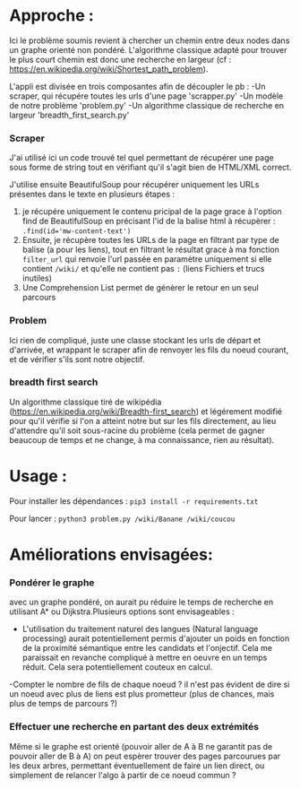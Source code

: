 # Approche :
Ici le problème soumis revient à chercher un chemin entre deux nodes dans un graphe orienté non pondéré. L'algorithme classique adapté pour trouver le plus court chemin est donc une recherche en largeur (cf : https://en.wikipedia.org/wiki/Shortest_path_problem).

L'appli est divisée en trois composantes afin de découpler le pb :
-Un scraper, qui récupére toutes les urls d'une page 'scrapper.py'
-Un modèle de notre problème 'problem.py'
-Un algorithme classique de recherche en largeur 'breadth_first_search.py'

### Scraper
J'ai utilisé ici un code trouvé tel quel permettant de récupérer une page sous forme de string tout en vérifiant qu'il s'agit bien de HTML/XML correct.

J'utilise ensuite BeautifulSoup pour récupérer uniquement les URLs présentes dans le texte en plusieurs étapes :

1. je récupére uniquement le contenu pricipal de la page grace à l'option find de BeautifulSoup en précisant l'id de la balise html à récupèrer : `.find(id='mw-content-text')`
2. Ensuite, je récupère toutes les URLs de la page en filtrant par type de balise (a pour les liens), tout en filtrant le résultat grace à ma fonction `filter_url` qui renvoie l'url passée en paramètre uniquement si elle contient `/wiki/` et qu'elle ne contient pas `:` (liens Fichiers et trucs inutiles)
3. Une Comprehension List permet de génèrer le retour en un seul parcours

### Problem
Ici rien de compliqué, juste une classe stockant les urls de départ et d'arrivée, et wrappant le scraper afin de renvoyer les fils du noeud courant, et de vérifier s'ils sont notre objectif.

### breadth first search
Un algorithme classique tiré de wikipédia (https://en.wikipedia.org/wiki/Breadth-first_search) et légérement modifié pour qu'il vérifie si l'on a atteint notre but sur les fils directement, au lieu d'attendre qu'il soit sous-racine du problème (cela permet de gagner beaucoup de temps et ne change, à ma connaissance, rien au résultat).

# Usage :
Pour installer les dépendances :
`pip3 install -r requirements.txt`

Pour lancer :
`python3 problem.py /wiki/Banane /wiki/coucou
`

# Améliorations  envisagées:

### Pondérer le graphe
avec un graphe pondéré, on aurait pu réduire le temps de recherche en utilisant A* ou Dijkstra.Plusieurs options sont envisageables :
- L'utilisation du traitement naturel des langues (Natural language processing) aurait potentiellement permis d'ajouter un poids en fonction de la proximité sémantique entre les candidats et l'onjectif. Cela me paraissait en revanche compliqué à mettre en oeuvre en un temps réduit. Cela sera potentiellement couteux en calcul.

-Compter le nombre de fils de chaque noeud ? il n'est pas évident de dire si un noeud avec plus de liens est plus prometteur (plus de chances, mais plus de temps de parcours ?)

### Effectuer une recherche en partant des deux extrémités
Même si le graphe est orienté (pouvoir aller de A à B ne garantit pas de pouvoir aller de B à A) on peut espèrer trouver des pages parcourues par les deux arbres, permettant éventuellement de faire un lien direct, ou simplement de relancer l'algo à partir de ce noeud commun ?
